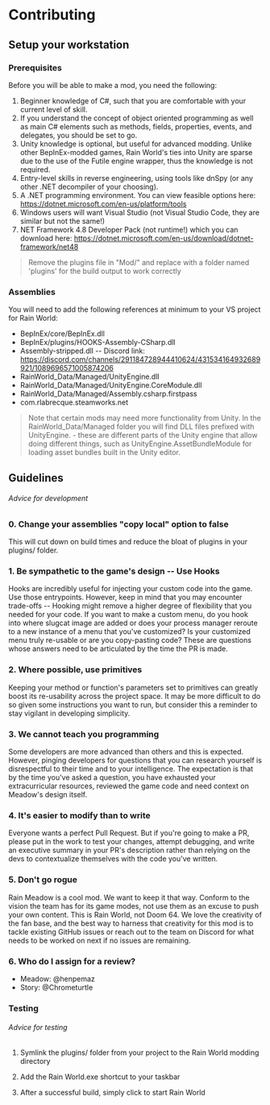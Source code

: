 # Contributing
## Setup your workstation

### Prerequisites

Before you will be able to make a mod, you need the following:

1. Beginner knowledge of C#, such that you are comfortable with your current level of skill.
2. If you understand the concept of object oriented programming as well as main C# elements such as methods, fields, properties, events, and delegates, you should be set to go.
3. Unity knowledge is optional, but useful for advanced modding. Unlike other BepInEx-modded games, Rain World's ties into Unity are sparse due to the use of the Futile engine wrapper, thus the knowledge is not required.
4. Entry-level skills in reverse engineering, using tools like dnSpy (or any other .NET decompiler of your choosing).
5. A .NET programming environment. You can view feasible options here: https://dotnet.microsoft.com/en-us/platform/tools
6. Windows users will want Visual Studio (not Visual Studio Code, they are similar but not the same!)
6. NET Framework 4.8 Developer Pack (not runtime!) which you can download here: https://dotnet.microsoft.com/en-us/download/dotnet-framework/net48

> Remove the plugins file in "Mod/" and replace with a folder named 'plugins' for the build output to work correctly

### Assemblies
You will need to add the following references at minimum to your VS project for Rain World:

* BepInEx/core/BepInEx.dll
* BepInEx/plugins/HOOKS-Assembly-CSharp.dll
* Assembly-stripped.dll -- Discord link: https://discord.com/channels/291184728944410624/431534164932689921/1089696571005874206
* RainWorld_Data/Managed/UnityEngine.dll
* RainWorld_Data/Managed/UnityEngine.CoreModule.dll
* RainWorld_Data/Managed/Assembly.csharp.firstpass
* com.rlabrecque.steamworks.net

> Note that certain mods may need more functionality from Unity. In the RainWorld_Data/Managed folder you will find DLL files prefixed with UnityEngine. - these are different parts of the Unity engine that allow doing different things, such as UnityEngine.AssetBundleModule for loading asset bundles built in the Unity editor. 

## Guidelines
###### Advice for development

### 0. Change your assemblies "copy local" option to false
This will cut down on build times and reduce the bloat of plugins in your plugins/ folder.

### 1.  Be sympathetic to the game's design -- Use Hooks
Hooks are incredibly useful for injecting your custom code into the game. Use those entrypoints. However, keep in mind that you may encounter trade-offs -- Hooking might remove a higher degree of flexibility that you needed for your code. If you want to make a custom menu, do you hook into where slugcat image are added or does your process manager reroute to a new instance of a menu that you've customized? Is your customized menu truly re-usable or are you copy-pasting code? These are questions whose answers need to be articulated by the time the PR is made.

### 2. Where possible, use primitives
Keeping your method or function's parameters set to primitives can greatly boost its re-usability across the project space. It may be more difficult to do so given some instructions you want to run, but consider this a reminder to stay vigilant in developing simplicity. 

### 3. We cannot teach you programming
Some developers are more advanced than others and this is expected. However, pinging developers for questions that you can research yourself is disrespectful to their time and to your intelligence. The expectation is that by the time you've asked a question, you have exhausted your extracurricular resources, reviewed the game code and need context on Meadow's design itself.

### 4. It's easier to modify than to write
Everyone wants a perfect Pull Request. But if you're going to make a PR, please put in the work to test your  changes, attempt debugging, and write an executive summary in your PR's description rather than relying on the devs to contextualize themselves with the code you've written. 

### 5. Don't go rogue
Rain Meadow is a cool mod. We want to keep it that way. Conform to the vision the team has for its game modes, not use them as an excuse to push your own content. This is Rain World, not Doom 64. We love the creativity of the fan base, and the best way to harness that creativity for this mod is to tackle existing GitHub issues or reach out to the team on Discord for what needs to be worked on next if no issues are remaining.

### 6. Who do I assign for a review?
* Meadow: @henpemaz
* Story: @Chrometurtle

### Testing
###### Advice for testing
1. Symlink the plugins/ folder from your project to the Rain World modding directory

2. Add the Rain World.exe shortcut to your taskbar

3. After a successful build, simply click to start Rain World
